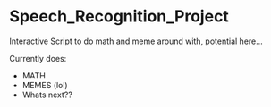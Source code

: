 # Speech_Recognition_Project
Interactive Script to do math and meme around with, potential here...

Currently does:
 - MATH
 - MEMES (lol)
 - Whats next??

